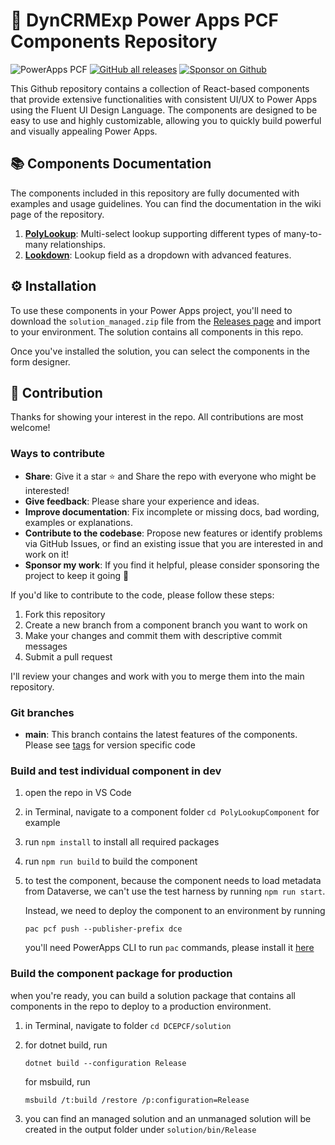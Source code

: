 # 🚀 DynCRMExp Power Apps PCF Components Repository

![PowerApps PCF](https://img.shields.io/badge/PowerApps%20PCF%20Components-742774?logo=powerapps&logoColor=white)
[![GitHub all releases](https://img.shields.io/github/downloads/khoait/dce.pcf/total?style=social)](https://github.com/khoait/DCE.PCF/releases)
[![Sponsor on Github](https://img.shields.io/badge/Buy%20me%20a%20coffee-323330?logo=githubsponsors)](https://github.com/sponsors/khoait)

This Github repository contains a collection of React-based components that provide extensive functionalities with consistent UI/UX to Power Apps using the Fluent UI Design Language. The components are designed to be easy to use and highly customizable, allowing you to quickly build powerful and visually appealing Power Apps.

## 📚 Components Documentation

The components included in this repository are fully documented with examples and usage guidelines. You can find the documentation in the wiki page of the repository.

1. **[PolyLookup](https://github.com/khoait/DCE.PCF/wiki/PolyLookup)**: Multi-select lookup supporting different types of many-to-many relationships.
2. **[Lookdown](https://github.com/khoait/DCE.PCF/wiki/Lookdown)**: Lookup field as a dropdown with advanced features.

## ⚙️ Installation

To use these components in your Power Apps project, you'll need to download the `solution_managed.zip` file from the [Releases page](https://github.com/khoait/DCE.PCF/releases) and import to your environment. The solution contains all components in this repo.

Once you've installed the solution, you can select the components in the form designer.

## 🤝 Contribution

Thanks for showing your interest in the repo. All contributions are most welcome!

### Ways to contribute

- **Share**: Give it a star ⭐ and Share the repo with everyone who might be interested!
- **Give feedback**: Please share your experience and ideas.
- **Improve documentation**: Fix incomplete or missing docs, bad wording, examples or explanations.
- **Contribute to the codebase**: Propose new features or identify problems via GitHub Issues, or find an existing issue that you are interested in and work on it!
- **Sponsor my work**: If you find it helpful, please consider sponsoring the project to keep it going 💪

If you'd like to contribute to the code, please follow these steps:

1. Fork this repository
2. Create a new branch from a component branch you want to work on
3. Make your changes and commit them with descriptive commit messages
4. Submit a pull request

I'll review your changes and work with you to merge them into the main repository.

### Git branches

- **main**: This branch contains the latest features of the components. Please see [tags](https://github.com/khoait/DCE.PCF/tags) for version specific code

### Build and test individual component in dev

1. open the repo in VS Code
2. in Terminal, navigate to a component folder `cd PolyLookupComponent` for example
3. run `npm install` to install all required packages
4. run `npm run build` to build the component
5. to test the component, because the component needs to load metadata from Dataverse, we can't use the test harness by running `npm run start`. 
   
   Instead, we need to deploy the component to an environment by running 
   ```
   pac pcf push --publisher-prefix dce
   ```

   you'll need PowerApps CLI to run `pac` commands, please install it [here](https://learn.microsoft.com/en-us/power-platform/developer/cli/introduction)

### Build the component package for production

when you're ready, you can build a solution package that contains all components in the repo to deploy to a production environment.

1. in Terminal, navigate to folder `cd DCEPCF/solution`
2. for dotnet build, run  
   ```
   dotnet build --configuration Release
   ```

   for msbuild, run 
   
   ```
   msbuild /t:build /restore /p:configuration=Release
   ```
3. you can find an managed solution and an unmanaged solution will be created in the output folder under `solution/bin/Release`